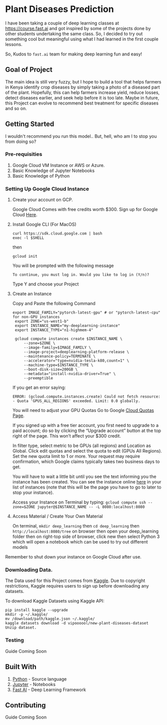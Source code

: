 # Plant Diseases Prediction
I have been taking a couple of deep learning classes at https://course.fast.ai and got inspired by some of the projects done by other students undertaking the same class. So, I decided to try out something cool but meaningful using what I had learned in the first couple lessons. 

So, Kudos to `fast.ai` team for making deep learning fun and easy! 

## Goal of Project 
The main idea is still very fuzzy, but I hope to build a tool that helps farmers in Kenya identify crop diseases by simply taking a photo of a diseased part of the plant. 
Hopefully, this can help farmers increase yield, reduce losses, detect diseases earlier, and seek help before it is too late. Maybe in future, this Project can evolve to recommend best treatment for specific diseases and so on. 

## Getting Started
I wouldn't recommend you run this model.. But, hell, who am I to stop you from doing so? 

### Pre-requisities
1. Google Cloud VM Instance or AWS or Azure. 
2. Basic Knowledge of Jupyter Notebooks
3. Basic Knowledge of Python

### Setting Up Google Cloud Instance 

1. Create your account on GCP. 

    Google Cloud Comes with free credits worth $300. Sign up for Google Cloud [Here](https://cloud.google.com).

2. Install Google CLI (For MacOS)
    ```
    curl https://sdk.cloud.google.com | bash
    exec -l $SHELL
    ```
    then
    ```
    gcloud init
    ```
    You will be prompted with the following message
    ```
    To continue, you must log in. Would you like to log in (Y/n)?
    ```
    Type Y and choose your Project

3. Create an Instance 
   
   Copy and Paste the following Command
   ```
   export IMAGE_FAMILY="pytorch-latest-gpu" # or "pytorch-latest-cpu" for non-GPU instances
    export ZONE="us-west1-b"
    export INSTANCE_NAME="my-deeplearning-instance"
    export INSTANCE_TYPE="n1-highmem-4"

    gcloud compute instances create $INSTANCE_NAME \
        --zone=$ZONE \
        --image-family=$IMAGE_FAMILY \
        --image-project=deeplearning-platform-release \
        --maintenance-policy=TERMINATE \
        --accelerator="type=nvidia-tesla-k80,count=1" \
        --machine-type=$INSTANCE_TYPE \
        --boot-disk-size=200GB \
        --metadata="install-nvidia-driver=True" \
        --preemptible
   ```
   If you get an error saying: 
   ```
   ERROR: (gcloud.compute.instances.create) Could not fetch resource:
   - Quota 'GPUS_ALL_REGIONS' exceeded. Limit: 0.0 globally.
   ```

    You will need to adjust your GPU Quotas
    Go to Google [Cloud Quotas Page](https://console.cloud.google.com/iam-admin/quotas).

    If you signed up with a free tier account, you first need to upgrade to a paid account; do so by clicking the “Upgrade account” button at the top right of the page. This won’t affect your $300 credit.

    In filter type, select metric to be GPUs (all regions) and Location as Global.
    Click edit quotas and select the quota to edit (GPUs All Regions). Set the new quota limit to 1 or more. Your request may require confirmation, which Google claims typically takes two business days to get.
    
    You will have to wait a little bit until you see the text informing you the instance has been created. You can see the instance online [here](https://console.cloud.google.com) in your list of instances (note that this will be the page you have to go to later to stop your instance).

    Access your Instance on Terminal by typing: 
    ```gcloud compute ssh --zone=$ZONE jupyter@$INSTANCE_NAME -- -L 8080:localhost:8080```

4. Access Material / Create Your Own Material

   On terminal, ```mkdir deep_learning``` then ```cd deep_learning``` then ```http://localhost:8080/tree``` on browser then open your deep_learning folder then on right-top side of browser, click new then select Python 3 which will open a notebook which can be used to try out different models 


Remember to shut down your instance on Google Cloud after use. 

### Downloading Data. 
The Data used for this Project comes from [Kaggle](https://www.kaggle.com/vipoooool/new-plant-diseases-dataset). Due to copyright restrictions, Kaggle requires users to sign up before downloading any datasets. 

To download Kaggle Datasets using Kaggle API: 
```
pip install kaggle --upgrade
mkdir -p ~/.kaggle/
mv /download/path/kaggle.json ~/.kaggle/
kaggle datasets download -d vipoooool/new-plant-diseases-dataset
Unzip dataset. 
```

### Testing

Guide Coming Soon
## Built With

1. [Python](https://www.python.org/) - Source language
2. [Jupyter](https://jupyter.org) - Notebooks
3. [Fast AI](https://www.fast.ai) - Deep Learning Framework

## Contributing

Guide Coming Soon
